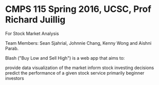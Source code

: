 # CMPS 115 Spring 2016, UCSC, Prof Richard Juillig

For Stock Market Analysis

Team Members: Sean Sjahrial, Johnnie Chang, Kenny Wong and Aishni Parab.

Blash ("Buy Low and Sell High") is a web app that aims to:

provide data visualization of the market
inform stock investing decisions
predict the performance of a given stock service primarily beginner investors
